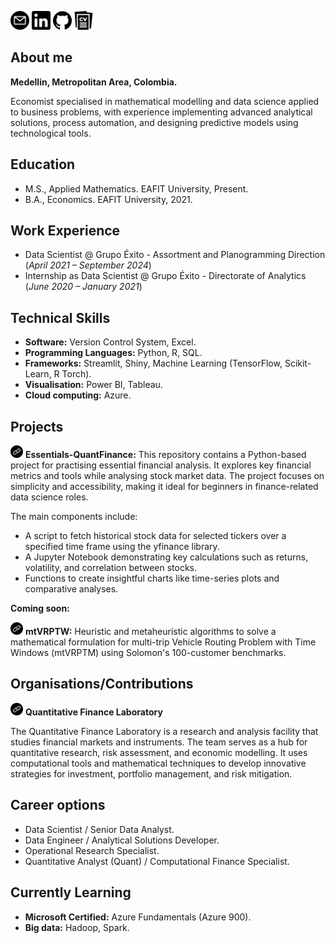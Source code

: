 [<img title="Mail" alt="mail" src="/assets/images/email.png" style="width:30px;height:30px;">](mailto:juancamiloolaya83@gmail.com?subject=Test)
[<img title="LinkedIn" alt="linkedin" src="/assets/images/linkedin_black.png" style="width:30px;height:30px;">](https://www.linkedin.com/in/juan-camilo-olaya-monsalve-004771242/)
[<img title="GitHub" alt="github" src="/assets/images/github.png" style="width:30px;height:30px;">](https://github.com/JuanCamiloOlaya)
[<img title="CV" alt="cv" src="/assets/images/cv_logo.png" style="width:30px;height:30px;">](/assets/docs/CV_English.pdf)

## About me
**Medellin, Metropolitan Area, Colombia.**

Economist specialised in mathematical modelling and data science applied to business problems, with experience implementing advanced analytical solutions, process automation, and designing predictive models using technological tools.

## Education
- M.S., Applied Mathematics. EAFIT University, Present.
- B.A., Economics. EAFIT University, 2021.

## Work Experience
- Data Scientist @ Grupo Éxito - Assortment and Planogramming Direction (_April 2021 – September 2024_)
- Internship as Data Scientist @ Grupo Éxito - Directorate of Analytics (_June 2020 – January 2021_)

## Technical Skills
- **Software:** Version Control System, Excel.
- **Programming Languages:** Python, R, SQL.
- **Frameworks:** Streamlit, Shiny, Machine Learning (TensorFlow, Scikit-Learn, R Torch).
- **Visualisation:** Power BI, Tableau.
- **Cloud computing:** Azure.

## Projects
[<img title="Link" alt="enlace" src="/assets/images/link_logo.png" style="width:20px;height:20px;">](https://github.com/JuanCamiloOlaya/Essentials-QuantFinance) **Essentials-QuantFinance:** This repository contains a Python-based project for practising essential financial analysis. It explores key financial metrics and tools while analysing stock market data. The project focuses on simplicity and accessibility, making it ideal for beginners in finance-related data science roles.

The main components include:

- A script to fetch historical stock data for selected tickers over a specified time frame using the yfinance library.
- A Jupyter Notebook demonstrating key calculations such as returns, volatility, and correlation between stocks.
- Functions to create insightful charts like time-series plots and comparative analyses.

**Coming soon:**

[<img title="Link" alt="enlace" src="/assets/images/link_logo.png" style="width:20px;height:20px;">]() **mtVRPTW:** Heuristic and metaheuristic algorithms to solve a mathematical formulation for multi-trip Vehicle Routing Problem with Time Windows (mtVRPTM) using Solomon's 100-customer benchmarks.

## Organisations/Contributions
[<img title="Link" alt="enlace" src="/assets/images/link_logo.png" style="width:20px;height:20px;">](https://github.com/QuantitativeFinanceLab) **Quantitative Finance Laboratory**

The Quantitative Finance Laboratory is a research and analysis facility that studies financial markets and instruments. The team serves as a hub for quantitative research, risk assessment, and economic modelling. It uses computational tools and mathematical techniques to develop innovative strategies for investment, portfolio management, and risk mitigation.

## Career options
- Data Scientist / Senior Data Analyst.
- Data Engineer / Analytical Solutions Developer.
- Operational Research Specialist.
- Quantitative Analyst (Quant) / Computational Finance Specialist.

## Currently Learning
- **Microsoft Certified:** Azure Fundamentals (Azure 900).
- **Big data:** Hadoop, Spark.

